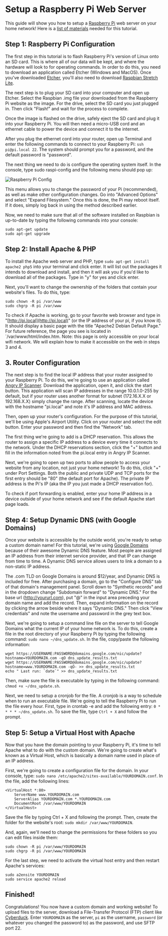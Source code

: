 # Setup a Raspberry Pi Web Server
This guide will show you how to setup a [Raspberry Pi](https://www.raspberrypi.org/) web server on your home network! Here is a [list of materials](http://a.co/c5fqu6n) needed for this tutorial. 


## Step 1: Raspberry Pi Configuration
The first step in this tutorial is to flash Raspberry Pi's version of Linux onto an SD card. This is where all of our data will be kept, and where the hardware will look to for operating commands. In order to do this, you need to download an application called Etcher (Windows and MacOS). Once you've downloaded [Etcher](https://etcher.io/), you'll also need to download [Raspbian Stretch Lite](https://www.raspberrypi.org/downloads/raspbian/).

The next step is to plug your SD card into your computer and open up Etcher. Select the Raspbian .img file your downloaded from the Raspberry Pi website as the image. For the drive, select the SD card you just plugged in. Then click "Flash!" and wait for the process to complete.

Once the image is flashed on the drive, safely eject the SD card and plug it into your Raspberry Pi. You will then need a micro-USB cord and an ethernet cable to power the device and connect it to the internet.

After you plug the ethernet cord into your router, open up Terminal and enter the following commands to connect to your Raspberry Pi: `ssh pi@pi.local 22`. The system should prompt you for a password, and the default password is "password".

The next thing we need to do is configure the operating system itself. In the console, type sudo raspi-config and the following menu should pop up:

![Raspberry Pi Config](http://seb646.com/assets/terminal.png)

This menu allows you to change the password of your Pi (recommended), as well as make other configuration changes. Go into "Advanced Options" and select "Expand Filesystem." Once this is done, the Pi may reboot itself. If it does, simply log back in using the method described earlier.

Now, we need to make sure that all of the software installed on Raspbian is up-to-date by typing the following commands into your console:

```
sudo apt-get update
sudo apt-get upgrade
```

## Step 2: Install Apache & PHP
To install the Apache web server and PHP, type `sudo apt-get install apache2 php5` into your terminal and click enter. It will list out the packages it intends to download and install, and then it will ask you if you'd like to download all of the packages. Type in "y" for yes and click enter.

Next, you'll want to change the ownership of the folders that contain your website's files. To do this, type:
```
sudo chown -R pi /var/www
sudo chgrp -R pi /var/www
```
To check if Apache is working, go to your favorite web browser and type in "[http://pi.local](http://pi.local)" (or the IP address of your pi, if you know it). It should display a basic page with the title "Apache2 Debian Default Page." For future reference, the page you see is located in `/var/www/html/index.htm. Note: this page is only accessible on your local wifi network. We will explain how to make it accessible on the web in steps 3 and 4.

## 3. Router Configuration
The next step is to find the local IP address that your router assigned to your Raspberry Pi. To do this, we're going to use an application called [Angry IP Scanner](http://angryip.org/). Download the application, open it, and click the start button. This application will scan IP addresses in the range 10.0.1.0-255 by default, but if your router uses another format for subnet (172.16.X.X or 192.168.X.X) simply change the range. After scanning, locate the device with the hostname "pi.local" and note it's IP address and MAC address.

Then, open up your router's configuration. For the purpose of this tutorial, we'll be using Apple's Airport Utility. Click on your router and select the edit button. Enter your password and then find the "Network" tab.

The first thing we're going to add is a DHCP reservation. This allows the router to assign a specific IP address to a device every time it connects to the network. Under the DHCP reservations section, click the "+" button and fill in the information noted from the pi.local entry in Angry IP Scanner.

Next, we're going to open up two ports to allow people to access your website from any location, not just your home network! To do this, click "+" under Port Settings. Both the public and private UDP and TCP ports for the first entry should be "80" (the default port for Apache). The private IP address is the Pi's IP (aka the IP you just made a DHCP reservation for).

To check if port forwarding is enabled, enter your home IP address in a device outside of your home network and see if the default Apache start page loads.

## Step 4: Setup Dynamic DNS (with Google Domains)
Once your website is accessible by the outside world, you're ready to setup a custom domain name! For this tutorial, we're using [Google Domains](https://domains.google.com/) because of their awesome Dynamic DNS feature. Most people are assigned an IP address from their internet service provider, and that IP can change from time to time. A Dynamic DNS service allows users to link a domain to a non-static IP address.

The .com TLD on Google Domains is around $12/year, and Dynamic DNS is included for free. After purchasing a domain, go to the "Configure DNS" tab of that domain's management panel. Scroll down to "Synthetic records" and in the dropdown change "Subdomain forward" to "Dynamic DNS." For the base url (http://yoururl.com), put "@" in the input area preceding your domain name and add the record. Then, expand information on the record by clicking the arrow beside where it says "Dynamic DNS." Then click "View credentials" and note the username and password in the grey text box.

Next, we're going to setup a command line file on the server to tell Google Domains what the current IP of your home network is. To do this, create a file in the root directory of your Raspberry Pi by typing the following command: `sudo nano ~/dns_update.sh`. In the file, copy/paste the following information:

```
wget https://USERNAME:PASSWORD@domains.google.com/nic/update?hostname=YOURDOMAIN.com -qO dns_update_results.txt
wget https://USERNAME:PASSWORD@domains.google.com/nic/update?hostname=www.YOURDOMAIN.com -qO- >> dns_update_results.txt
echo " Last run: `date`" >> dns_update_results.txt
```

Then, make sure the file is executable by typing in the following command: `chmod +x ~/dns_update.sh`.

Next, we need to setup a cronjob for the file. A cronjob is a way to schedule when to run an executable file. We're going to tell the Raspberry Pi to run the file every hour. First, type in crontab -e and add the following entry: `0 * * * * ~/dns_update.sh`. To save the file, type `Ctrl + X` and follow the prompt.

## Step 5: Setup a Virtual Host with Apache
Now that you have the domain pointing to your Raspberry Pi, it's time to tell Apache what to do with the custom domain. We're going to create what's known as a Virtual Host, which is basically a domain name used in place of an IP address.

First, we're going to create a configuration file for the domain. In your console, type: `sudo nano /etc/apache2/sites-available/YOURDOMAIN.conf`. In the file, add the following lines:

```
<VirtualHost *:80>
    ServerName www.YOURDOMAIN.com
    ServerAlias YOURDOMAIN.com *.YOURDOMAIN.com
    DocumentRoot /var/www/YOURDOMAIN
</VirtualHost>
```
Save the file by typing Ctrl + X and following the prompt. Then, create the folder for the website's root: `sudo mkdir /var/www/YOURDOMAIN`.

And, again, we'll need to change the permissions for these folders so you can edit files inside them:

```
sudo chown -R pi /var/www/YOURDOMAIN 
sudo chgrp -R pi /var/www/YOURDOMAIN
```

For the last step, we need to activate the virtual host entry and then restart Apache's services:

```
sudo a2ensite YOURDOMAIN 
sudo service apache2 reload
```

## Finished!
Congratulations! You now have a custom domain and working website! To upload files to the server, download a File-Transfer Protocol (FTP) client like [Cyberduck](https://cyberduck.io/). Enter `YOURDOMAIN` as the server, `pi` as the username, `password` (or whatever you changed the password to) as the password, and use SFTP port 22. 
